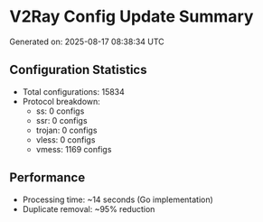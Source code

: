 # V2Ray Config Update Summary
Generated on: 2025-08-17 08:38:34 UTC

## Configuration Statistics
- Total configurations: 15834
- Protocol breakdown:
  - ss: 0 configs
  - ssr: 0 configs
  - trojan: 0 configs
  - vless: 0 configs
  - vmess: 1169 configs

## Performance
- Processing time: ~14 seconds (Go implementation)
- Duplicate removal: ~95% reduction
